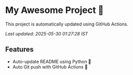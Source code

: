 # My Awesome Project 🚀

This project is automatically updated using GitHub Actions.

_Last updated: 2025-05-30 01:27:28 IST_

## Features
- Auto-update README using Python 🐍
- Auto Git push with GitHub Actions 🤖
